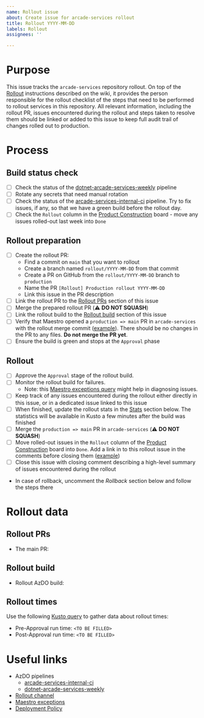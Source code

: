 ```yaml
---
name: Rollout issue
about: Create issue for arcade-services rollout
title: Rollout YYYY-MM-DD
labels: Rollout
assignees: ''

---
```


# Purpose

This issue tracks the `arcade-services` repository rollout. On top of the [Rollout](https://dev.azure.com/dnceng/internal/_wiki/wikis/DNCEng%20Services%20Wiki/831/Rollout) instructions described on the wiki, it provides the person responsible for the rollout checklist of the steps that need to be performed to rollout services in this repository. All relevant information, including the rollout PR, issues encountered during the rollout and steps taken to resolve them should be linked or added to this issue to keep full audit trail of changes rolled out to production.

# Process

## Build status check
- [ ] Check the status of the [dotnet-arcade-services-weekly](https://dev.azure.com/dnceng/internal/_build?definitionId=993) pipeline
- [ ] Rotate any secrets that need manual rotation
- [ ] Check the status of the [arcade-services-internal-ci](https://dev.azure.com/dnceng/internal/_build?definitionId=252) pipeline. Try to fix issues, if any, so that we have a green build before the rollout day.
- [ ] Check the `Rollout` column in the [Product Construction](https://github.com/orgs/dotnet/projects/276) board - move any issues rolled-out last week into `Done`

## Rollout preparation
- [ ] Create the rollout PR:
  - Find a commit on `main` that you want to rollout
  - Create a branch named `rollout/YYYY-MM-DD` from that commit
  - Create a PR on GitHub from the `rollout/YYYY-MM-DD` branch to `production`
  - Name the PR `[Rollout] Production rollout YYYY-MM-DD`
  - Link this issue in the PR description
- [ ] Link the rollout PR to the [Rollout PRs](#rollout-prs) section of this issue
- [ ] Merge the prepared rollout PR (⚠️ **DO NOT SQUASH**)
- [ ] Link the rollout build to the [Rollout build](#rollout-build) section of this issue
- [ ] Verify that Maestro opened a `production => main` PR in `arcade-services` with the rollout merge commit ([example](https://github.com/dotnet/arcade-services/pull/2741)). There should be no changes in the PR to any files. **Do not merge the PR yet**.
- [ ] Ensure the build is green and stops at the `Approval` phase

## Rollout
- [ ] Approve the `Approval` stage of the rollout build.
- [ ] Monitor the rollout build for failures.
  - Note: this [Maestro exceptions query](https://ms.portal.azure.com/#view/Microsoft_OperationsManagementSuite_Workspace/Logs.ReactView/resourceId/%2Fsubscriptions%2F68672ab8-de0c-40f1-8d1b-ffb20bd62c0f%2FresourceGroups%2Fmaestro-prod-cluster%2Fproviders%2Fmicrosoft.insights%2Fcomponents%2Fmaestro-prod/source/LogsBlade.AnalyticsShareLinkToQuery/q/H4sIAAAAAAAAAz2MOw6DMBBE%252B5xiSlsiRZDS5i7GjGQXu0brRSSIwyekoH4fvjMXr0377cBWaIRXYfckC17QtoV4H%252Bcf7KtIsroTua3qIWL6YKoaLn%252FA4ylxgNBLOxOjzrT%252FMJdk%252FgV08ryabQAAAA%253D%253D) might help in diagnosing issues.
- [ ] Keep track of any issues encountered during the rollout either directly in this issue, or in a dedicated issue linked to this issue
- [ ] When finished, update the rollout stats in the [Stats](#stats) section below. The statistics will be available in Kusto a few minutes after the build was finished
- [ ] Merge the `production => main` PR in `arcade-services` (⚠️ **DO NOT SQUASH**)
- [ ] Move rolled-out issues in the `Rollout` column of the [Product Construction](https://github.com/orgs/dotnet/projects/276) board into `Done`. Add a link in to this rollout issue in the comments before closing them ([example](https://github.com/dotnet/arcade-services/issues/2681#issuecomment-1632288755))
- [ ] Close this issue with closing comment describing a high-level summary of issues encountered during the rollout
- In case of rollback, uncomment the *Rollback* section below and follow the steps there

<!-- UNCOMMENT HERE IN CASE OF A ROLLBACK
## Rollback

In case the services don't work as expected after the rollout, it's necessary to roll back.

- [ ] Announce the issues on the [Rollout channel](https://teams.microsoft.com/l/channel/19%3a72e283b51f9e4567ba24a35328562df4%40thread.skype/Rollout?groupId=147df318-61de-4f04-8f7b-ecd328c256bb&tenantId=72f988bf-86f1-41af-91ab-2d7cd011db47), rollout issue in [AzDO](https://dev.azure.com/dnceng/internal/_workitems/)
- [ ] Notify the partners that we'll be rolling back
- [ ] Rollback as described on the [Rollback / Hotfix](https://dev.azure.com/dnceng/internal/_wiki/wikis/DNCEng%20Services%20Wiki/831/Rollout?anchor=rollback-/-hotfix)  wiki page
- [ ] Validate the rolled-back services are running as expected
- [ ] Announce successful rollout on the [Rollout channel](https://teams.microsoft.com/l/channel/19%3a72e283b51f9e4567ba24a35328562df4%40thread.skype/Rollout?groupId=147df318-61de-4f04-8f7b-ecd328c256bb&tenantId=72f988bf-86f1-41af-91ab-2d7cd011db47)
- [ ] Notify the partners that the rollback has been finished (as reply on the original email)

### Rollback PRs
- `<TO BE FILLED (IF APPICABLE)>`
-->

# Rollout data

## Rollout PRs

* The main PR: <TO BE FILLED>

## Rollout build

* Rollout AzDO build: <TO BE FILLED>

## Rollout times

Use the following [Kusto query](https://dataexplorer.azure.com/clusters/engsrvprod/databases/engineeringdata?query=H4sIAAAAAAAAA51Qy07DMBC89ytWuTSWwg+k6gFUCfWCqhZxQSha4m1j5Eew10B5/DubUETgiE+r8ezM7GhqLUaCx0zx2PQY0RFTTOU2WBsyr3UNNvgDLEEtZpYYLolXOSKb4AUsG3NiVNDsTUy8YzxQDYmjGUGLfzAFbzOQd20cWeNpS22IOo3YOzx3JHEusrF6rWG5BDH49XUlCcH4cuI2dVEncsrOYTSvJK4YWaI6WdoN82CsKiCvBxRfJuhpuY/hgVqGyaH7EB1yw8JKPfpy2D770q6g6LrauUIa+ljMejmSR6Hb+SbSeS9qT2ihHElqfidqHFKLUnw5afOnchEcCyhk2OR7a1IHOUl1sMLYFkpV3/Ih8f/0V9TbcBwMbtAajUygR8iRZ3FYfALfQdHDGQIAAA==) to gather data about rollout times:

* Pre-Approval run time: `<TO BE FILLED>`
* Post-Approval run time: `<TO BE FILLED>`

# Useful links

- AzDO pipelines
  - [arcade-services-internal-ci](https://dev.azure.com/dnceng/internal/_build?definitionId=252)
  - [dotnet-arcade-services-weekly](https://dev.azure.com/dnceng/internal/_build?definitionId=993)
- [Rollout channel](https://teams.microsoft.com/l/channel/19%3a72e283b51f9e4567ba24a35328562df4%40thread.skype/Rollout?groupId=147df318-61de-4f04-8f7b-ecd328c256bb&tenantId=72f988bf-86f1-41af-91ab-2d7cd011db47)
- [Maestro exceptions](https://ms.portal.azure.com/#view/Microsoft_OperationsManagementSuite_Workspace/Logs.ReactView/resourceId/%2Fsubscriptions%2F68672ab8-de0c-40f1-8d1b-ffb20bd62c0f%2FresourceGroups%2Fmaestro-prod-cluster%2Fproviders%2Fmicrosoft.insights%2Fcomponents%2Fmaestro-prod/source/LogsBlade.AnalyticsShareLinkToQuery/q/H4sIAAAAAAAAAz2MOw6DMBBE%252B5xiSlsiRZDS5i7GjGQXu0brRSSIwyekoH4fvjMXr0377cBWaIRXYfckC17QtoV4H%252Bcf7KtIsroTua3qIWL6YKoaLn%252FA4ylxgNBLOxOjzrT%252FMJdk%252FgV08ryabQAAAA%253D%253D)
- [Deployment Policy](https://github.com/dotnet/core-eng/blob/main/Documentation/Policy/DeploymentPolicy.md)
